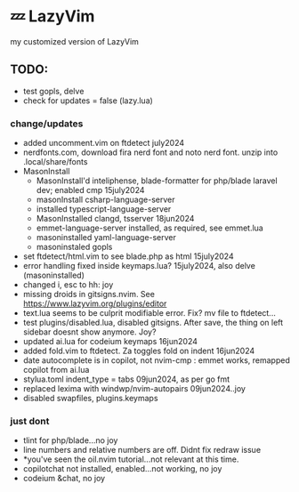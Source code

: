 # 💤 LazyVim

my customized version of LazyVim

## TODO:

- test gopls, delve
- check for updates = false (lazy.lua)

### change/updates

- added uncomment.vim on ftdetect july2024
- nerdfonts.com, download fira nerd font and noto nerd font. unzip into .local/share/fonts
- MasonInstall
    - MasonInstall'd inteliphense, blade-formatter for php/blade laravel dev; enabled cmp 15july2024
    - masonInstall csharp-language-server
    - installed typescript-language-server
    - MasonInstalled clangd, tsserver 18jun2024
    - emmet-language-server installed, as required, see emmet.lua
    - masoninstalled yaml-language-server
    - masoninstaled gopls
- set ftdetect/html.vim to see blade.php as html 15july2024
- error handling fixed inside keymaps.lua? 15july2024, also delve (masoninstalled)
- changed i, esc to hh: joy
- missing droids in gitsigns.nvim. See https://www.lazyvim.org/plugins/editor
- text.lua seems to be culprit modifiable error. Fix? mv file to ftdetect...
- test plugins/disabled.lua, disabled gitsigns. After save, the thing on left sidebar doesnt show anymore. Joy?
- updated ai.lua for codeium keymaps 16jun2024
- added fold.vim to ftdetect. Za toggles fold on indent 16jun2024
- date autocomplete is in copilot, not nvim-cmp
    : emmet works, remapped copilot from ai.lua
- stylua.toml indent_type = tabs 09jun2024, as per go fmt
- replaced lexima with windwp/nvim-autopairs 09jun2024..joy
- disabled swapfiles, plugins.keymaps

### just dont

- tlint for php/blade...no joy
- line numbers and relative numbers are off. Didnt fix redraw issue
- *you've seen the oil.nvim tutorial...not relevant at this time.
- copilotchat not installed, enabled...not working, no joy
- codeium &chat, no joy
